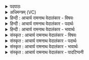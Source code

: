 <details><summary>पदपाठः</summary>

प꣡रि꣢꣯। इ꣣तः꣢। सि꣣ञ्चत। सुत꣢म्। सो꣡मः꣢꣯। यः। उ꣣त्तम꣢म्। ह꣣विः꣢। द꣣धन्वा꣢न्। यः। न꣡र्यः꣢꣯। अ꣣प्सु꣢। अ꣣न्तः꣢। आ। सु꣣षा꣡व꣢। सो꣡म꣢꣯म्। अ꣡द्रि꣢꣯भिः। अ। द्रि꣣भिः। ५१२।
</details>

<details><summary>अधिमन्त्रम् (VC)</summary>

- पवमानः सोमः
- सप्तर्षयः
- बृहती
- मध्यमः
- पावमानं काण्डम्
</details>

<details><summary>हिन्दी : आचार्य रामनाथ वेदालंकार - विषयः</summary>

अगले मन्त्र में मनुष्यों को सोम के सेचनार्थ प्रेरित किया गया है।
</details>

<details><summary>हिन्दी : आचार्य रामनाथ वेदालंकार - पदार्थः</summary>

पदार्थान्वयभाषाः -  प्रथम—सोम ओधधि के रस के पक्ष में। हे मनुष्यो ! (यः सोमः) जो सोमरस (उत्तमम्) उत्तम (हविः) हव्य अथवा भोज्य है, उस (सुतम्) अभिषुत सोमरस को (इतः) इस यज्ञवेदि से अथवा भोजनालय से (परि सिञ्चत) यज्ञाग्नि अथवा जाठराग्नि में चारों ओर सींचो। (नर्यः) मनुष्यों का हितकर्मा (यः) जो सोमरस (दधन्वान्) यजमान को अथवा पीनेवाले को धारण करता है और जिस (सोमम्) सोमरस को अभिषोता (अद्रिभिः) यज्ञिय सिलबट्टों से, तीव्रता कम करने के लिए (अप्सु अन्तः) जलों के अन्दर (आ सुषाव) अभिषुत करता है ॥ द्वितीय—अध्यात्मपक्ष में। हे मनुष्यो ! (यः सोमः) जो भक्तिरस, उपासनायज्ञ में (उत्तमं हविः) उत्कृष्टतम हवि है, उस (सुतम्) अभिषुत भक्तिरस को, तुम (इतः) इस हृदय से (परि सिञ्चत) चारों ओर प्रवाहित करो, (नर्यः) मनुष्यों का हितकर्ता (यः) जो भक्तिरस, (दधन्वान्) उपासक को धारण करता है, और जिस (सोमम्) भक्तिरस को, उपासनायज्ञ का यजमान आत्मा (अद्रिभिः) ध्यानरूप सिलबट्टों से (अप्सुः अन्तः) प्राणों के अन्दर (आ सुषाव) अभिषुत करता है ॥२॥ इस मन्त्र में श्लेषालङ्कार है ॥२॥
</details>

<details><summary>हिन्दी : आचार्य रामनाथ वेदालंकार - भावार्थः</summary>

भावार्थभाषाः -  जैसे बाह्य यज्ञ में अथवा भोजन में सोम ओषधि का रस सिलबट्टों द्वारा अभिषुत करके जलों में मिलाया जाता है, वैसे ही अध्यात्मयज्ञ में भक्तिरस को ध्यानरूप सिलबट्टों से अभिषुत करके अपने जीवन का अङ्ग बनाना चाहिए ॥२॥
</details>

<details><summary>संस्कृत : आचार्य रामनाथ वेदालंकार - विषयः</summary>

अथ जनान् सोमं सेक्तुं प्रेरयति।
</details>

<details><summary>संस्कृत : आचार्य रामनाथ वेदालंकार - पदार्थः</summary>

पदार्थान्वयभाषाः -  प्रथमः—सोमौषधिरसपक्षे। हे मनुष्याः ! (यः सोमः) य सोमरसः (उत्तमम्) उत्कृष्टतमम् (हविः) हव्यं भोज्यं वा अस्ति तम् (सुतम्) अभिषुतं सोमरसम् (इतः२) अस्मात् यज्ञवेदिस्थलाद् भोजनालयाद् वा (परि सिञ्चत) यज्ञाग्नौ जाठराग्नौ वा परितः जुहुत। संहितायाम् ‘ऋचि तुनुघमक्षुतङ्कुत्रोरुष्याणाम्’ अ० ६।३।१३३ इति दीर्घः। (नर्यः) नृभ्यो हितः (यः) सोमरसः (दधन्वान्) यजमानं पातारं वा धृतवान्। धन धान्ये जुहोत्यादिः। अत्र धारणार्थः। लिटि क्वसौ रूपम्। यं च (सोमम्) सोमरसम्, अभिषोता (अद्रिभिः) ग्रावभिः अभिषवपाषाणैः, तीव्रताया न्यूनीकरणाय (अप्सु अन्तः) जलेषु मध्ये (आ सुषाव) अभिषुणोति३ ॥ अथ द्वितीयः—अध्यात्मपरः। हे मनुष्याः ! (यः सोमः) यो भक्तिरसः, उपासनायज्ञे (उत्तमं हविः) उत्कृष्टतमं हव्यम् अस्ति तम् (सुतम्) अभिषुतं भक्तिरसम्, यूयम् (इतः) अस्मात् हृदयात् (परि सिञ्चत) परितः प्रवाहयत, (नर्यः) नराणां हितकर्ता (यः) भक्तिरसः (दधन्वान्) उपासितारं धृतवान् भवति, यं च (सोमम्) भक्तिरसम्, उपासनायज्ञस्य यजमानः आत्मा (अद्रिभिः) ध्यानरूपैः अभिषवपाषाणैः (अप्सु अन्तः) प्राणेषु मध्ये (आ सुषाव) आ सुनोति ॥२॥ अत्र श्लेषालङ्कारः ॥२॥
</details>

<details><summary>संस्कृत : आचार्य रामनाथ वेदालंकार - भावार्थः</summary>

भावार्थभाषाः -  यथा ब्राह्मयज्ञे भोजने वा सोमौषधिरसो ग्रावभिरभिषुत्य जलेषु सम्मिश्र्यते तथैवाध्यात्मयज्ञे भक्तिरसो ध्यानरूपैर्ग्रावभिरभिषुत्य स्वजीवनाङ्गतां नेयः ॥२॥
</details>

<details><summary>संस्कृत : आचार्य रामनाथ वेदालंकार - पादटिप्पनी</summary>

टिप्पणी:   १. ऋ० ९।१०७।१, य० १९।२ ऋषिः भारद्वाजः, साम० १३१३। २. परीतो षिञ्चत। संहितायां सिञ्चतौ परे ओकारश्छान्दसः। तथा हि, ‘तो षि’ ७।१ इति हि ऋक्तन्त्रप्रातिशाख्यम्। ‘इदं च रूपग्रहणम्। इतः सिञ्चत’ इत्यत्र सकारप्राप्तस्य विसर्जनीयस्य ग्रहणादोकारप्राप्तिः। परि इतः सिञ्चत, ‘परीतो षिञ्चत’। इति च तत्र विवरणम्। ३. यजुर्भाष्ये दयानन्दर्षिर्मन्त्रमिमं सोमौषधिविषये व्याख्यातवान्। तथाहि तत्र तत्कृतो भावार्थः—“मनुष्यैरुत्तमा ओषधीर्जले संस्थाप्य मथित्वाऽऽसवं निस्सार्यानेन यथायोग्यं जाठराग्निं सेचित्वा बलारोग्ये वर्द्धनीये” इति।
</details>